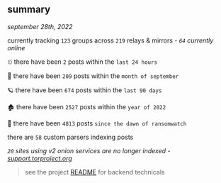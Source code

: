 
## summary
_september 28th, 2022_

currently tracking `123` groups across `219` relays & mirrors - _`64` currently online_

⏲ there have been `2` posts within the `last 24 hours`

🦈 there have been `209` posts within the `month of september`

🪐 there have been `674` posts within the `last 90 days`

🏚 there have been `2527` posts within the `year of 2022`

🦕 there have been `4813` posts `since the dawn of ransomwatch`

there are `58` custom parsers indexing posts

_`20` sites using v2 onion services are no longer indexed - [support.torproject.org](https://support.torproject.org/onionservices/v2-deprecation/)_

> see the project [README](https://github.com/joshhighet/ransomwatch#ransomwatch--) for backend technicals
